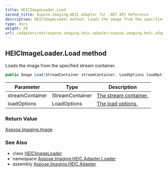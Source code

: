 ```yaml
---
title: HEICImageLoader.Load
second_title: Aspose.Imaging.HEIC.Adapter for .NET API Reference
description: HEICImageLoader method. Loads the image from the specified stream container
type: docs
weight: 20
url: /adapters/net/aspose.imaging.heic.adapter/aspose.imaging.heic.adapter.loader/heicimageloader/load/
---
```

## HEICImageLoader.Load method

Loads the image from the specified stream container.

```csharp
public Image Load(StreamContainer streamContainer, LoadOptions loadOptions)
```

| Parameter | Type | Description |
| --- | --- | --- |
| streamContainer | StreamContainer | [The stream container.](https://reference.aspose.com/imaging/net/aspose.imaging/streamcontainer/) |
| loadOptions | LoadOptions | [The load options.](https://reference.aspose.com/imaging/net/aspose.imaging/loadoptions/) |

### Return Value

[Aspose.Imaging.Image](https://reference.aspose.com/imaging/net/aspose.imaging/image/)

### See Also

* class [HEICImageLoader](../)
* namespace [Aspose.Imaging.HEIC.Adapter.Loader](../../../aspose.imaging.heic.adapter.loader/)
* assembly [Aspose.Imaging.HEIC.Adapter](../../../)


